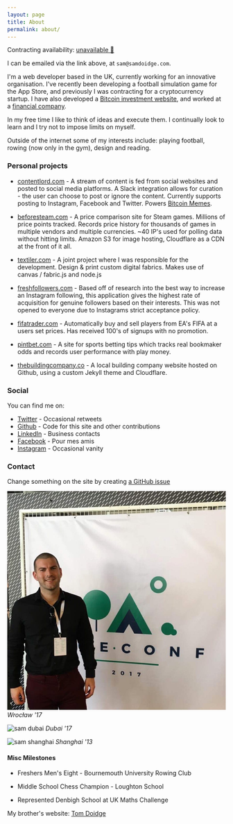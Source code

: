 ```yaml
---
layout: page
title: About
permalink: about/
---
```


Contracting availability: <a href="mailto:sam@samdoidge.com" class="unavailable">unavailable 🚫</a><!--a href="mailto:sam@samdoidge.com" class="available">available ✅</a-->

I can be emailed via the link above, at `sam@samdoidge.com`.

I'm a web developer based in the UK, currently working for an innovative organisation. I've recently been developing a football simulation game for the App Store, and previously I was contracting for a cryptocurrency startup. I have also developed a <a href="https://coininterest.co">Bitcoin investment website</a>, and worked at a <a href="https://www.castletrust.co.uk/">financial company</a>.

In my free time I like to think of ideas and execute them. I continually look to learn and I try not to impose limits on myself.

Outside of the internet some of my interests include: playing football, rowing (now only in the gym), design and reading.

### Personal projects

- [contentlord.com](https://contentlord.com) - A stream of content is fed from social websites and posted to social media platforms. A Slack integration allows for curation - the user can choose to post or ignore the content. Currently supports posting to Instagram, Facebook and Twitter. Powers [Bitcoin Memes](https://www.instagram.com/bitcoinmemes).

- [beforesteam.com](https://samdoidge.com/beforesteam) - A price comparison site for Steam games. Millions of price points tracked. Records price history for thousands of games in multiple vendors and multiple currencies. ~40 IP's used for polling data without hitting limits. Amazon S3 for image hosting, Cloudflare as a CDN at the front of it all.

- [textiler.com](http://textiler.com) - A joint project where I was responsible for the development. Design & print custom digital fabrics. Makes use of canvas / fabric.js and node.js

- [freshfollowers.com](https://www.youtube.com/watch?v=xeT1d2AJ7os) - Based off of research into the best way to increase an Instagram following, this application gives the highest rate of acquisition for genuine followers based on their interests. This was not opened to everyone due to Instagrams strict acceptance policy.

- [fifatrader.com](http://fifatrader.com) - Automatically buy and sell players from EA's FIFA at a users set prices. Has received 100's of signups with no promotion.

- [pintbet.com](https://samdoidge.com/pintbet) - A site for sports betting tips which tracks real bookmaker odds and records user performance with play money.

- [thebuildingcompany.co](https://thebuildingcompany.co) - A local building company website hosted on Github, using a custom Jekyll theme and Cloudflare.

### Social

You can find me on:

- [Twitter](http://twitter.com/samdoidge) - Occasional retweets
- [Github](http://github.com/samdoidge) - Code for this site and other contributions
- [LinkedIn](http://uk.linkedin.com/in/samdoidge) - Business contacts
- [Facebook](http://facebook.com/samdoidge) - Pour mes amis
- [Instagram](http://instagram.com/samdoidge) - Occasional vanity

### Contact

Change something on the site by creating [a GitHub issue](https://github.com/samdoidge/samdoidge.github.io/issues)

![sam dubai](/assets/vue-conf.jpg)
_Wrocław '17_

![sam dubai](/assets/sam-dubai.jpg)
_Dubai '17_

![sam shanghai](/assets/sam-shanghai.jpg)
_Shanghai '13_

#### Misc Milestones

- Freshers Men's Eight - Bournemouth University Rowing Club

- Middle School Chess Champion - Loughton School

- Represented Denbigh School at UK Maths Challenge

My brother's website: [Tom Doidge](http://tomdoidge.com/about)
